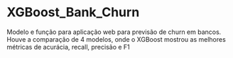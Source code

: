 # XGBoost_Bank_Churn
 Modelo e função para aplicação web para previsão de churn em bancos. Houve a comparação de 4 modelos, onde o XGBoost mostrou as melhores métricas de acurácia, recall, precisão e F1
